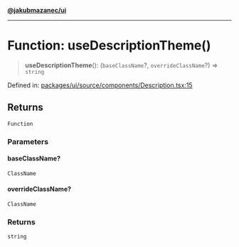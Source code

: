 [**@jakubmazanec/ui**](../README.md)

---

# Function: useDescriptionTheme()

> **useDescriptionTheme**(): (`baseClassName`?, `overrideClassName`?) => `string`

Defined in:
[packages/ui/source/components/Description.tsx:15](https://github.com/jakubmazanec/tools/blob/0373298af23ca7b778987184cd6fcccd21ae54be/packages/ui/source/components/Description.tsx#L15)

## Returns

`Function`

### Parameters

#### baseClassName?

`ClassName`

#### overrideClassName?

`ClassName`

### Returns

`string`
